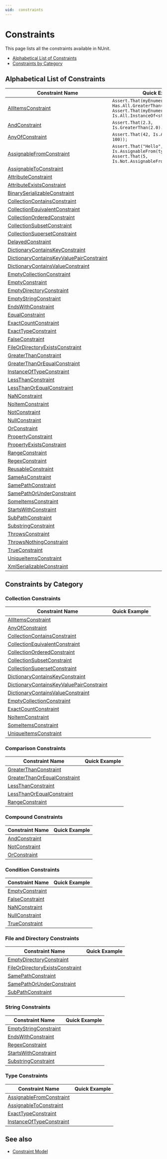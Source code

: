 ```yaml
---
uid:  constraints
---
```


# Constraints

<!-- markdownlint-disable MD033 -->

This page lists all the constraints available in NUnit.

* [Alphabetical List of Constraints](#alphabetical-list-of-constraints)
* [Constraints by Category](#constraints-by-category)

## Alphabetical List of Constraints

|                                     Constraint Name                                     |                                                   Quick Example                                                   |
| --------------------------------------------------------------------------------------- | ----------------------------------------------------------------------------------------------------------------- |
| [AllItemsConstraint](AllItemsConstraint.md)                                             | `Assert.That(myEnumerable, Has.All.GreaterThan(32))`<br/>`Assert.That(myEnumerable, Is.All.InstanceOf<string>()`  |
| [AndConstraint](AndConstraint.md)                                                       | `Assert.That(2.3, Is.GreaterThan(2.0).And.LessThan(3.0))`                                                         |
| [AnyOfConstraint](AnyOfConstraint.md)                                                   | `Assert.That(42, Is.AnyOf(0, -1, 42, 100));`                                                                      |
| [AssignableFromConstraint](AssignableFromConstraint.md)                                 | `Assert.That("Hello", Is.AssignableFrom(typeof(string)));`<br/>`Assert.That(5, Is.Not.AssignableFrom<string>());` |
| [AssignableToConstraint](AssignableToConstraint.md)                                     |                                                                                                                   |
| [AttributeConstraint](AttributeConstraint.md)                                           |                                                                                                                   |
| [AttributeExistsConstraint](AttributeExistsConstraint.md)                               |                                                                                                                   |
| [BinarySerializableConstraint](BinarySerializableConstraint.md)                         |                                                                                                                   |
| [CollectionContainsConstraint](CollectionContainsConstraint.md)                         |                                                                                                                   |
| [CollectionEquivalentConstraint](CollectionEquivalentConstraint.md)                     |                                                                                                                   |
| [CollectionOrderedConstraint](CollectionOrderedConstraint.md)                           |                                                                                                                   |
| [CollectionSubsetConstraint](CollectionSubsetConstraint.md)                             |                                                                                                                   |
| [CollectionSupersetConstraint](CollectionSupersetConstraint.md)                         |                                                                                                                   |
| [DelayedConstraint](DelayedConstraint.md)                                               |                                                                                                                   |
| [DictionaryContainsKeyConstraint](DictionaryContainsKeyConstraint.md)                   |                                                                                                                   |
| [DictionaryContainsKeyValuePairConstraint](DictionaryContainsKeyValuePairConstraint.md) |                                                                                                                   |
| [DictionaryContainsValueConstraint](DictionaryContainsValueConstraint.md)               |                                                                                                                   |
| [EmptyCollectionConstraint](EmptyCollectionConstraint.md)                               |                                                                                                                   |
| [EmptyConstraint](EmptyConstraint.md)                                                   |                                                                                                                   |
| [EmptyDirectoryConstraint](EmptyDirectoryConstraint.md)                                 |                                                                                                                   |
| [EmptyStringConstraint](EmptyStringConstraint.md)                                       |                                                                                                                   |
| [EndsWithConstraint](EndsWithConstraint.md)                                             |                                                                                                                   |
| [EqualConstraint](EqualConstraint.md)                                                   |                                                                                                                   |
| [ExactCountConstraint](ExactCountConstraint.md)                                         |                                                                                                                   |
| [ExactTypeConstraint](ExactTypeConstraint.md)                                           |                                                                                                                   |
| [FalseConstraint](FalseConstraint.md)                                                   |                                                                                                                   |
| [FileOrDirectoryExistsConstraint](FileOrDirectoryExistsConstraint.md)                   |                                                                                                                   |
| [GreaterThanConstraint](GreaterThanConstraint.md)                                       |                                                                                                                   |
| [GreaterThanOrEqualConstraint](GreaterThanOrEqualConstraint.md)                         |                                                                                                                   |
| [InstanceOfTypeConstraint](InstanceOfTypeConstraint.md)                                 |                                                                                                                   |
| [LessThanConstraint](LessThanConstraint.md)                                             |                                                                                                                   |
| [LessThanOrEqualConstraint](LessThanOrEqualConstraint.md)                               |                                                                                                                   |
| [NaNConstraint](NaNConstraint.md)                                                       |                                                                                                                   |
| [NoItemConstraint](NoItemConstraint.md)                                                 |                                                                                                                   |
| [NotConstraint](NotConstraint.md)                                                       |                                                                                                                   |
| [NullConstraint](NullConstraint.md)                                                     |                                                                                                                   |
| [OrConstraint](OrConstraint.md)                                                         |                                                                                                                   |
| [PropertyConstraint](PropertyConstraint.md)                                             |                                                                                                                   |
| [PropertyExistsConstraint](PropertyExistsConstraint.md)                                 |                                                                                                                   |
| [RangeConstraint](RangeConstraint.md)                                                   |                                                                                                                   |
| [RegexConstraint](RegexConstraint.md)                                                   |                                                                                                                   |
| [ReusableConstraint](ReusableConstraint.md)                                             |                                                                                                                   |
| [SameAsConstraint](SameAsConstraint.md)                                                 |                                                                                                                   |
| [SamePathConstraint](SamePathConstraint.md)                                             |                                                                                                                   |
| [SamePathOrUnderConstraint](SamePathOrUnderConstraint.md)                               |                                                                                                                   |
| [SomeItemsConstraint](SomeItemsConstraint.md)                                           |                                                                                                                   |
| [StartsWithConstraint](StartsWithConstraint.md)                                         |                                                                                                                   |
| [SubPathConstraint](SubPathConstraint.md)                                               |                                                                                                                   |
| [SubstringConstraint](SubstringConstraint.md)                                           |                                                                                                                   |
| [ThrowsConstraint](ThrowsConstraint.md)                                                 |                                                                                                                   |
| [ThrowsNothingConstraint](ThrowsNothingConstraint.md)                                   |                                                                                                                   |
| [TrueConstraint](TrueConstraint.md)                                                     |                                                                                                                   |
| [UniqueItemsConstraint](UniqueItemsConstraint.md)                                       |                                                                                                                   |
| [XmlSerializableConstraint](XmlSerializableConstraint.md)                               |                                                                                                                   |

## Constraints by Category

### Collection Constraints

|                                     Constraint Name                                     | Quick Example |
| --------------------------------------------------------------------------------------- | ------------- |
| [AllItemsConstraint](AllItemsConstraint.md)                                             |               |
| [AnyOfConstraint](AnyOfConstraint.md)                                                   |               |
| [CollectionContainsConstraint](CollectionContainsConstraint.md)                         |               |
| [CollectionEquivalentConstraint](CollectionEquivalentConstraint.md)                     |               |
| [CollectionOrderedConstraint](CollectionOrderedConstraint.md)                           |               |
| [CollectionSubsetConstraint](CollectionSubsetConstraint.md)                             |               |
| [CollectionSupersetConstraint](CollectionSupersetConstraint.md)                         |               |
| [DictionaryContainsKeyConstraint](DictionaryContainsKeyConstraint.md)                   |               |
| [DictionaryContainsKeyValuePairConstraint](DictionaryContainsKeyValuePairConstraint.md) |               |
| [DictionaryContainsValueConstraint](DictionaryContainsValueConstraint.md)               |               |
| [EmptyCollectionConstraint](EmptyCollectionConstraint.md)                               |               |
| [ExactCountConstraint](ExactCountConstraint.md)                                         |               |
| [NoItemConstraint](NoItemConstraint.md)                                                 |               |
| [SomeItemsConstraint](SomeItemsConstraint.md)                                           |               |
| [UniqueItemsConstraint](UniqueItemsConstraint.md)                                       |               |

### Comparison Constraints

|                         Constraint Name                         | Quick Example |
| --------------------------------------------------------------- | ------------- |
| [GreaterThanConstraint](GreaterThanConstraint.md)               |               |
| [GreaterThanOrEqualConstraint](GreaterThanOrEqualConstraint.md) |               |
| [LessThanConstraint](LessThanConstraint.md)                     |               |
| [LessThanOrEqualConstraint](LessThanOrEqualConstraint.md)       |               |
| [RangeConstraint](RangeConstraint.md)                           |               |

### Compound Constraints

|          Constraint Name          | Quick Example |
| --------------------------------- | ------------- |
| [AndConstraint](AndConstraint.md) |               |
| [NotConstraint](NotConstraint.md) |               |
| [OrConstraint](OrConstraint.md)   |               |

### Condition Constraints

|            Constraint Name            | Quick Example |
| ------------------------------------- | ------------- |
| [EmptyConstraint](EmptyConstraint.md) |               |
| [FalseConstraint](FalseConstraint.md) |               |
| [NaNConstraint](NaNConstraint.md)     |               |
| [NullConstraint](NullConstraint.md)   |               |
| [TrueConstraint](TrueConstraint.md)   |               |

### File and Directory Constraints

|                            Constraint Name                            | Quick Example |
| --------------------------------------------------------------------- | ------------- |
| [EmptyDirectoryConstraint](EmptyDirectoryConstraint.md)               |               |
| [FileOrDirectoryExistsConstraint](FileOrDirectoryExistsConstraint.md) |               |
| [SamePathConstraint](SamePathConstraint.md)                           |               |
| [SamePathOrUnderConstraint](SamePathOrUnderConstraint.md)             |               |
| [SubPathConstraint](SubPathConstraint.md)                             |               |

### String Constraints

|                  Constraint Name                  | Quick Example |
| ------------------------------------------------- | ------------- |
| [EmptyStringConstraint](EmptyStringConstraint.md) |               |
| [EndsWithConstraint](EndsWithConstraint.md)       |               |
| [RegexConstraint](RegexConstraint.md)             |               |
| [StartsWithConstraint](StartsWithConstraint.md)   |               |
| [SubstringConstraint](SubstringConstraint.md)     |               |

### Type Constraints

|                     Constraint Name                     | Quick Example |
| ------------------------------------------------------- | ------------- |
| [AssignableFromConstraint](AssignableFromConstraint.md) |               |
| [AssignableToConstraint](AssignableToConstraint.md)     |               |
| [ExactTypeConstraint](ExactTypeConstraint.md)           |               |
| [InstanceOfTypeConstraint](InstanceOfTypeConstraint.md) |               |

## See also

* [Constraint Model](xref:constraintmodel)
